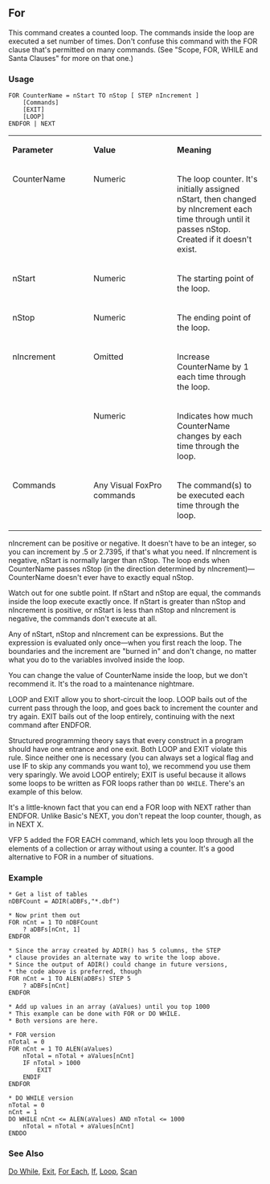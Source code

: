 ## For

This command creates a counted loop. The commands inside the loop are executed a set number of times. Don't confuse this command with the FOR clause that's permitted on many commands. (See "Scope, FOR, WHILE and Santa Clauses" for more on that one.)

### Usage

```foxpro
FOR CounterName = nStart TO nStop [ STEP nIncrement ]
    [Commands]
    [EXIT]
    [LOOP]
ENDFOR | NEXT
```
<table>
<tr>
  <td width="32%" valign="top">
  <p><b>Parameter</b></p>
  </td>
  <td width="23%" valign="top">
  <p><b>Value</b></p>
  </td>
  <td width="45%" valign="top">
  <p><b>Meaning</b></p>
  </td>
 </tr>
<tr>
  <td width="32%" valign="top">
  <p>CounterName</p>
  </td>
  <td width="23%" valign="top">
  <p>Numeric</p>
  </td>
  <td width="45%" valign="top">
  <p>The loop counter. It's initially assigned nStart, then changed by nIncrement each time through until it passes nStop. Created if it doesn't exist.</p>
  </td>
 </tr>
<tr>
  <td width="32%" valign="top">
  <p>nStart</p>
  </td>
  <td width="23%" valign="top">
  <p>Numeric</p>
  </td>
  <td width="45%" valign="top">
  <p>The starting point of the loop.</p>
  </td>
 </tr>
<tr>
  <td width="32%" valign="top">
  <p>nStop</p>
  </td>
  <td width="23%" valign="top">
  <p>Numeric</p>
  </td>
  <td width="45%" valign="top">
  <p>The ending point of the loop.</p>
  </td>
 </tr>
<tr>
  <td width="32%" rowspan="2" valign="top">
  <p>nIncrement</p>
  </td>
  <td width="23%" valign="top">
  <p>Omitted</p>
  </td>
  <td width="45%" valign="top">
  <p>Increase CounterName by 1 each time through the loop.</p>
  </td>
 </tr>
<tr>
  <td width="33%" valign="top">
  <p>Numeric</p>
  </td>
  <td width="67%" valign="top">
  <p>Indicates how much CounterName changes by each time through the loop.</p>
  </td>
 </tr>
<tr>
  <td width="32%" valign="top">
  <p>Commands</p>
  </td>
  <td width="23%" valign="top">
  <p>Any Visual FoxPro commands</p>
  </td>
  <td width="45%" valign="top">
  <p>The command(s) to be executed each time through the loop. </p>
  </td>
 </tr>
</table>

nIncrement can be positive or negative. It doesn't have to be an integer, so you can increment by .5 or 2.7395, if that's what you need. If nIncrement is negative, nStart is normally larger than nStop. The loop ends when CounterName passes nStop (in the direction determined by nIncrement)&mdash;CounterName doesn't ever have to exactly equal nStop.

Watch out for one subtle point. If nStart and nStop are equal, the commands inside the loop execute exactly once. If nStart is greater than nStop and nIncrement is positive, or nStart is less than nStop and nIncrement is negative, the commands don't execute at all.

Any of nStart, nStop and nIncrement can be expressions. But the expression is evaluated only once&mdash;when you first reach the loop. The boundaries and the increment are "burned in" and don't change, no matter what you do to the variables involved inside the loop.

You can change the value of CounterName inside the loop, but we don't recommend it. It's the road to a maintenance nightmare.

LOOP and EXIT allow you to short-circuit the loop. LOOP bails out of the current pass through the loop, and goes back to increment the counter and try again. EXIT bails out of the loop entirely, continuing with the next command after ENDFOR. 

Structured programming theory says that every construct in a program should have one entrance and one exit. Both LOOP and EXIT violate this rule. Since neither one is necessary (you can always set a logical flag and use IF to skip any commands you want to), we recommend you use them very sparingly. We avoid LOOP entirely; EXIT is useful because it allows some loops to be written as FOR loops rather than `DO WHILE`. There's an example of this below.

It's a little-known fact that you can end a FOR loop with NEXT rather than ENDFOR. Unlike Basic's NEXT, you don't repeat the loop counter, though, as in NEXT X.

VFP 5 added the FOR EACH command, which lets you loop through all the elements of a collection or array without using a counter. It's a good alternative to FOR in a number of situations.

### Example

```foxpro
* Get a list of tables
nDBFCount = ADIR(aDBFs,"*.dbf")

* Now print them out
FOR nCnt = 1 TO nDBFCount
    ? aDBFs[nCnt, 1]
ENDFOR

* Since the array created by ADIR() has 5 columns, the STEP
* clause provides an alternate way to write the loop above.
* Since the output of ADIR() could change in future versions,
* the code above is preferred, though
FOR nCnt = 1 TO ALEN(aDBFs) STEP 5
    ? aDBFs[nCnt]
ENDFOR

* Add up values in an array (aValues) until you top 1000
* This example can be done with FOR or DO WHILE.
* Both versions are here.

* FOR version
nTotal = 0
FOR nCnt = 1 TO ALEN(aValues)
    nTotal = nTotal + aValues[nCnt]
    IF nTotal > 1000
        EXIT
    ENDIF
ENDFOR

* DO WHILE version
nTotal = 0
nCnt = 1
DO WHILE nCnt <= ALEN(aValues) AND nTotal <= 1000
    nTotal = nTotal + aValues[nCnt]
ENDDO
```
### See Also

[Do While](s4g252.md), [Exit](s4g253.md), [For Each](s4g688.md), [If](s4g255.md), [Loop](s4g298.md), [Scan](s4g256.md)
